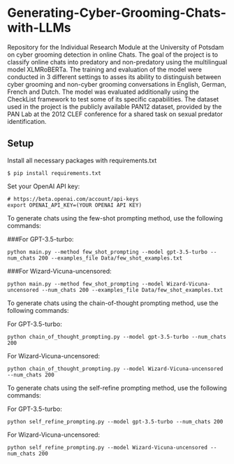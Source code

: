 # Generating-Cyber-Grooming-Chats-with-LLMs
Repository for the Individual Research Module at the University of Potsdam on cyber grooming detection in online Chats.
The goal of the project is to classify online chats into predatory and non-predatory using the multilingual model XLMRoBERTa. The training and evaluation of the model were conducted in 3 different settings to asses its ability to distinguish between cyber grooming and non-cyber grooming conversations in English, German, French and Dutch. The model was evaluated additionally using the CheckList framework to test some of its specific capabilities. The dataset used in the project is the publicly available PAN12 dataset, provided by the PAN Lab at the 2012 CLEF conference for a shared task on sexual predator identification.

## Setup 
Install all necessary packages with requirements.txt
```
$ pip install requirements.txt
```

Set your OpenAI API key:
```
# https://beta.openai.com/account/api-keys
export OPENAI_API_KEY=(YOUR OPENAI API KEY)
```

To generate chats using the few-shot prompting method, use the following commands:

###For GPT-3.5-turbo:
```
python main.py --method few_shot_prompting --model gpt-3.5-turbo --num_chats 200 --examples_file Data/few_shot_examples.txt

```
###For Wizard-Vicuna-uncensored:
```
python main.py --method few_shot_prompting --model Wizard-Vicuna-uncensored --num_chats 200 --examples_file Data/few_shot_examples.txt
```

To generate chats using the chain-of-thought prompting method, use the following commands:

For GPT-3.5-turbo:
```
python chain_of_thought_prompting.py --model gpt-3.5-turbo --num_chats 200
```
For Wizard-Vicuna-uncensored:
```
python chain_of_thought_prompting.py --model Wizard-Vicuna-uncensored --num_chats 200
```

To generate chats using the self-refine prompting method, use the following commands:

For GPT-3.5-turbo:
```
python self_refine_prompting.py --model gpt-3.5-turbo --num_chats 200
```
For Wizard-Vicuna-uncensored:
```
python self_refine_prompting.py --model Wizard-Vicuna-uncensored --num_chats 200
```
